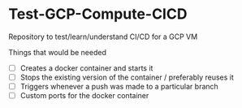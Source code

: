 # Test-GCP-Compute-CICD

Repository to test/learn/understand CI/CD for a GCP VM

Things that would be needed

- [ ] Creates a docker container and starts it 
- [ ] Stops the existing version of the container / preferably reuses it
- [ ] Triggers whenever a push was made to a particular branch
- [ ] Custom ports for the docker container
